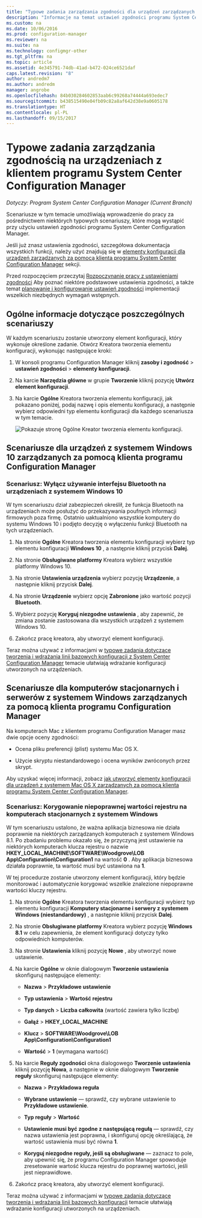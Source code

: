 ```yaml
---
title: "Typowe zadania zarządzania zgodności dla urządzeń zarządzanych przez klienta — programu Configuration Manager | Dokumentacja firmy Microsoft"
description: "Informacje na temat ustawień zgodności programu System Center Configuration Manager przez pracy nad niektórych typowych scenariuszy."
ms.custom: na
ms.date: 10/06/2016
ms.prod: configuration-manager
ms.reviewer: na
ms.suite: na
ms.technology: configmgr-other
ms.tgt_pltfrm: na
ms.topic: article
ms.assetid: 4e345791-74db-41ad-b472-024ce6521daf
caps.latest.revision: "8"
author: andredm7
ms.author: andredm
manager: angrobe
ms.openlocfilehash: 84b030284602853aab6c99268a74444a693edec7
ms.sourcegitcommit: b438515490e04fb09c82a8af642d38e9a0605178
ms.translationtype: HT
ms.contentlocale: pl-PL
ms.lasthandoff: 09/15/2017
---
```

# <a name="common-tasks-for-managing-compliance-on-devices-with-the-system-center-configuration-manager-client"></a>Typowe zadania zarządzania zgodnością na urządzeniach z klientem programu System Center Configuration Manager

*Dotyczy: Program System Center Configuration Manager (Current Branch)*

Scenariusze w tym temacie umożliwiają wprowadzenie do pracy za pośrednictwem niektórych typowych scenariuszy, które mogą wystąpić przy użyciu ustawień zgodności programu System Center Configuration Manager.  

 Jeśli już znasz ustawienia zgodności, szczegółowa dokumentacja wszystkich funkcji, należy użyć znajdują się w [elementy konfiguracji dla urządzeń zarządzanych za pomocą klienta programu System Center Configuration Manager](../../compliance/deploy-use/configuration-items-for-devices-managed-with-the-client.md) sekcji.  

 Przed rozpoczęciem przeczytaj [Rozpoczynanie pracy z ustawieniami zgodności](../../compliance/get-started/get-started-with-compliance-settings.md) Aby poznać niektóre podstawowe ustawienia zgodności, a także temat [planowanie i konfigurowanie ustawień zgodności](../../compliance/plan-design/plan-for-and-configure-compliance-settings.md) implementacji wszelkich niezbędnych wymagań wstępnych.  

## <a name="general-information-for-each-scenario"></a>Ogólne informacje dotyczące poszczególnych scenariuszy  
 W każdym scenariuszu zostanie utworzony element konfiguracji, który wykonuje określone zadanie. Otwórz Kreatora tworzenia elementu konfiguracji, wykonując następujące kroki:  

1.  W konsoli programu Configuration Manager kliknij **zasoby i zgodność** > **ustawień zgodności** > **elementy konfiguracji**.  

3.  Na karcie **Narzędzia główne** w grupie **Tworzenie** kliknij pozycję **Utwórz element konfiguracji**.  

4.  Na karcie **Ogólne** Kreatora tworzenia elementu konfiguracji, jak pokazano poniżej, podaj nazwę i opis elementu konfiguracji, a następnie wybierz odpowiedni typ elementu konfiguracji dla każdego scenariusza w tym temacie.  

     ![Pokazuje stronę Ogólne Kreator tworzenia elementu konfiguracji.](/sccm/compliance/plan-design/media/Compliance-Settings-Wizard---1.png)  

## <a name="scenarios-for-windows-10-devices-managed-with-the-configuration-manager-client"></a>Scenariusze dla urządzeń z systemem Windows 10 zarządzanych za pomocą klienta programu Configuration Manager  

### <a name="scenario-disable-the-use-of-bluetooth-on-windows-10-devices"></a>Scenariusz: Wyłącz używanie interfejsu Bluetooth na urządzeniach z systemem Windows 10  
 W tym scenariuszu dział zabezpieczeń określił, że funkcja Bluetooth na urządzeniach może posłużyć do przekazywania poufnych informacji firmowych poza firmę. Ostatnio uaktualniono wszystkie komputery do systemu Windows 10 i podjęto decyzję o wyłączeniu funkcji Bluetooth na tych urządzeniach.  

1.  Na stronie **Ogólne** Kreatora tworzenia elementu konfiguracji wybierz typ elementu konfiguracji **Windows 10** , a następnie kliknij przycisk **Dalej**.  

2.  Na stronie **Obsługiwane platformy** Kreatora wybierz wszystkie platformy Windows 10.  

3.  Na stronie **Ustawienia urządzenia** wybierz pozycję **Urządzenie**, a następnie kliknij przycisk **Dalej**.  

4.  Na stronie **Urządzenie** wybierz opcję **Zabronione** jako wartość pozycji **Bluetooth**.  

5.  Wybierz pozycję **Koryguj niezgodne ustawienia** , aby zapewnić, że zmiana zostanie zastosowana dla wszystkich urządzeń z systemem Windows 10.  

6.  Zakończ pracę kreatora, aby utworzyć element konfiguracji.  

 Teraz można używać z informacjami w [typowe zadania dotyczące tworzenia i wdrażania linii bazowych konfiguracji z System Center Configuration Manager](../../compliance/plan-design/common-tasks-for-creating-and-deploying-configuration-baselines.md) temacie ułatwiają wdrażanie konfiguracji utworzonych na urządzeniach.  

## <a name="scenarios-for-windows-desktop-and-server-computers-managed-with-the-configuration-manager-client"></a>Scenariusze dla komputerów stacjonarnych i serwerów z systemem Windows zarządzanych za pomocą klienta programu Configuration Manager  
 Na komputerach Mac z klientem programu Configuration Manager masz dwie opcje oceny zgodności:  

-   Ocena pliku preferencji (plist) systemu Mac OS X.  

-   Użycie skryptu niestandardowego i ocena wyników zwróconych przez skrypt.  

 Aby uzyskać więcej informacji, zobacz [jak utworzyć elementy konfiguracji dla urządzeń z systemem Mac OS X zarządzanych za pomocą klienta programu System Center Configuration Manager](../../compliance/deploy-use/create-configuration-items-for-mac-os-x-devices-managed-with-the-client.md).  

### <a name="scenario-remediate-an-incorrect-registry-value-on-windows-desktop-computers"></a>Scenariusz: Korygowanie niepoprawnej wartości rejestru na komputerach stacjonarnych z systemem Windows  
 W tym scenariuszu ustalono, że ważna aplikacja biznesowa nie działa poprawnie na niektórych zarządzanych komputerach z systemem Windows 8.1. Po zbadaniu problemu okazało się, że przyczyną jest ustawienie na niektórych komputerach klucza rejestru o nazwie **HKEY_LOCAL_MACHINE\SOFTWARE\Woodgrove\LOB App\Configuration\Configuration1** na wartość **0** . Aby aplikacja biznesowa działała poprawnie, ta wartość musi być ustawiona na **1**.  

 W tej procedurze zostanie utworzony element konfiguracji, który będzie monitorować i automatycznie korygować wszelkie znalezione niepoprawne wartości kluczy rejestru.  

1.  Na stronie **Ogólne** Kreatora tworzenia elementu konfiguracji wybierz typ elementu konfiguracji **Komputery stacjonarne i serwery z systemem Windows (niestandardowy)** , a następnie kliknij przycisk **Dalej**.  

2.  Na stronie **Obsługiwane platformy** Kreatora wybierz pozycję **Windows 8.1** w celu zapewnienia, że element konfiguracji dotyczy tylko odpowiednich komputerów.  

3.  Na stronie **Ustawienia** kliknij pozycję **Nowe** , aby utworzyć nowe ustawienie.  

4.  Na karcie **Ogólne** w oknie dialogowym **Tworzenie ustawienia** skonfiguruj następujące elementy:  

    -   **Nazwa** > **Przykładowe ustawienie**  

    -   **Typ ustawienia** > **Wartość rejestru**  

    -   **Typ danych** > **Liczba całkowita** (wartość zawiera tylko liczbę)  

    -   **Gałąź** > **HKEY_LOCAL_MACHINE**  

    -   **Klucz** > **SOFTWARE\Woodgrove\LOB App\Configuration\Configuration1**  

    -   **Wartość** > **1** (wymagana wartość)  

5.  Na karcie **Reguły zgodności** okna dialogowego **Tworzenie ustawienia** kliknij pozycję **Nowa**, a następnie w oknie dialogowym **Tworzenie reguły** skonfiguruj następujące elementy:  

    -   **Nazwa** > **Przykładowa reguła**  

    -   **Wybrane ustawienie** — sprawdź, czy wybrane ustawienie to **Przykładowe ustawienie**.  

    -   **Typ reguły** > **Wartość**  

    -   **Ustawienie musi być zgodne z następującą regułą** — sprawdź, czy nazwa ustawienia jest poprawna, i skonfiguruj opcję określającą, że wartość ustawienia musi być równa **1**.  

    -   **Koryguj niezgodne reguły, jeśli są obsługiwane** — zaznacz to pole, aby upewnić się, że programu Configuration Manager spowoduje zresetowanie wartość klucza rejestru do poprawnej wartości, jeśli jest nieprawidłowe.  

6.  Zakończ pracę kreatora, aby utworzyć element konfiguracji.  

 Teraz można używać z informacjami w [typowe zadania dotyczące tworzenia i wdrażania linii bazowych konfiguracji](../../compliance/plan-design/common-tasks-for-creating-and-deploying-configuration-baselines.md) temacie ułatwiają wdrażanie konfiguracji utworzonych na urządzeniach.  
